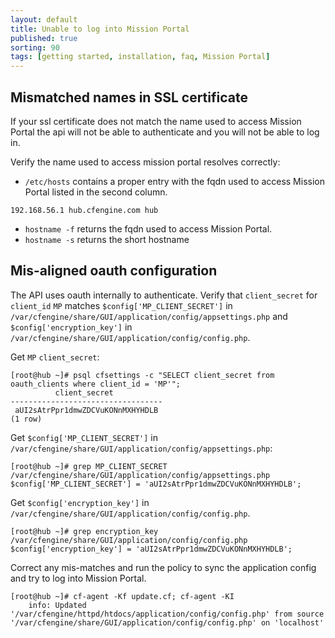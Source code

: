 ```yaml
---
layout: default
title: Unable to log into Mission Portal
published: true
sorting: 90
tags: [getting started, installation, faq, Mission Portal]
---
```


## Mismatched names in SSL certificate

If your ssl certificate does not match the name used to access Mission Portal the api will not be able to authenticate and you will not be able to log in.

Verify the name used to access mission portal resolves correctly:

* `/etc/hosts` contains a proper entry with the fqdn used to access Mission
  Portal listed in the second column.

```
192.168.56.1 hub.cfengine.com hub
```

* `hostname -f` returns the fqdn used to access Mission Portal.
* `hostname -s` returns the short hostname

## Mis-aligned oauth configuration

The API uses oauth internally to authenticate. Verify that `client_secret` for
`client_id` `MP` matches `$config['MP_CLIENT_SECRET']` in
`/var/cfengine/share/GUI/application/config/appsettings.php` and
`$config['encryption_key']` in
`/var/cfengine/share/GUI/application/config/config.php`.

Get `MP` `client_secret`:

```console
[root@hub ~]# psql cfsettings -c "SELECT client_secret from oauth_clients where client_id = 'MP'";
          client_secret
----------------------------------
 aUI2sAtrPpr1dmwZDCVuKONnMXHYHDLB
(1 row)
```

Get `$config['MP_CLIENT_SECRET']` in
`/var/cfengine/share/GUI/application/config/appsettings.php`:

```console
[root@hub ~]# grep MP_CLIENT_SECRET /var/cfengine/share/GUI/application/config/appsettings.php
$config['MP_CLIENT_SECRET'] = 'aUI2sAtrPpr1dmwZDCVuKONnMXHYHDLB';
```

Get `$config['encryption_key']` in
`/var/cfengine/share/GUI/application/config/config.php`.

```console
[root@hub ~]# grep encryption_key /var/cfengine/share/GUI/application/config/config.php
$config['encryption_key'] = 'aUI2sAtrPpr1dmwZDCVuKONnMXHYHDLB';
```

Correct any mis-matches and run the policy to sync the application config and
try to log into Mission Portal.

```console
[root@hub ~]# cf-agent -Kf update.cf; cf-agent -KI
    info: Updated '/var/cfengine/httpd/htdocs/application/config/config.php' from source '/var/cfengine/share/GUI/application/config/config.php' on 'localhost'
```
